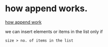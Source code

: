 # how append works.

[how append work](Arrays/diagram&images/append.png)

we can insert elements or items in the list only if

    size > no. of items in the list